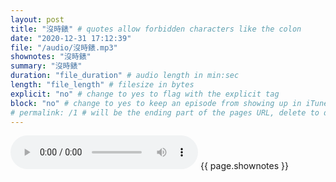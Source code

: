 ```yaml
---
layout: post
title: "沒時錶" # quotes allow forbidden characters like the colon
date: "2020-12-31 17:12:39"
file: "/audio/沒時錶.mp3"
shownotes: "沒時錶"
summary: "沒時錶"
duration: "file_duration" # audio length in min:sec
length: "file_length" # filesize in bytes
explicit: "no" # change to yes to flag with the explicit tag
block: "no" # change to yes to keep an episode from showing up in iTunes
# permalink: /1 # will be the ending part of the pages URL, delete to default to the title
---
```


<audio controls>
<source src="{{site.url}}{{site.baseurl}}{{ page.file }}" type="audio/x-mp3">
Your browser does not support the audio element.
</audio>
{{ page.shownotes }}
